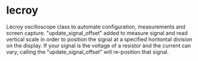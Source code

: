 # lecroy
Lecroy oscilloscope class to automate configuration, measurements and screen capture.
"update_signal_offset" added to measure signal and read vertical scale in order to position the signal at a specified horitontal division on the display.
If your signal is the voltage of a resistor and the current can vary, calling the "update_signal_offset" will re-position that signal.
